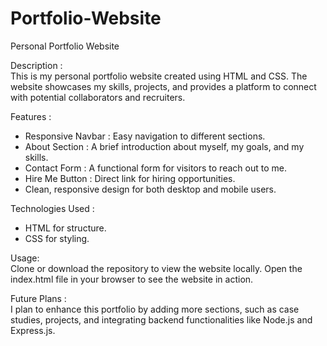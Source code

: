 # Portfolio-Website
Personal Portfolio Website

Description :  
This is my personal portfolio website created using HTML and CSS. The website showcases my skills, projects, and provides a platform to connect with potential collaborators and recruiters.

Features :
- Responsive Navbar : Easy navigation to different sections.
- About Section : A brief introduction about myself, my goals, and my skills.
- Contact Form : A functional form for visitors to reach out to me.
- Hire Me Button : Direct link for hiring opportunities.
- Clean, responsive design for both desktop and mobile users.

Technologies Used :
- HTML for structure.
- CSS for styling.

Usage:  
Clone or download the repository to view the website locally. Open the index.html file in your browser to see the website in action.

Future Plans :  
I plan to enhance this portfolio by adding more sections, such as case studies, projects, and integrating backend functionalities like Node.js and Express.js.